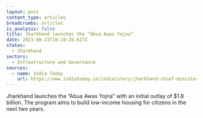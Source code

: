 ```yaml
---
layout: post
content_type: articles
breadcrumbs: articles
is_analysis: false
title: Jharkhand launches the “Abua Awas Yojna”
date: 2023-08-23T18:19:19.627Z
states:
  - Jharkhand
sectors:
  - Infrastructure and Governance
sources:
  - name: India Today
    url: https://www.indiatoday.in/india/story/jharkhand-chief-minister-announces-over-rs-15000-crore-scheme-for-needy-2421561-2023-08-15
---
```

Jharkhand launches the “Abua Awas Yojna” with an initial outlay of $1.8 billion. The program aims to build low-income housing for citizens in the next two years.